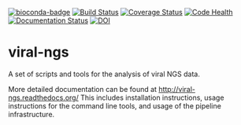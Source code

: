 [![bioconda-badge](https://img.shields.io/badge/install%20with-bioconda-brightgreen.svg?style=flat-square)](https://bioconda.github.io/recipes/viral-ngs/README.html)
[![Build Status](https://travis-ci.org/broadinstitute/viral-ngs.svg?branch=master)](https://travis-ci.org/broadinstitute/viral-ngs)
[![Coverage Status](https://coveralls.io/repos/broadinstitute/viral-ngs/badge.png)](https://coveralls.io/r/broadinstitute/viral-ngs)
[![Code Health](https://landscape.io/github/broadinstitute/viral-ngs/master/landscape.svg?style=flat)](https://landscape.io/github/broadinstitute/viral-ngs)
[![Documentation Status](https://readthedocs.org/projects/viral-ngs/badge/?version=latest)](http://viral-ngs.readthedocs.io/en/latest/?badge=latest)
[![DOI](https://zenodo.org/badge/DOI/10.5281/zenodo.252549.svg)](https://doi.org/10.5281/zenodo.252549)

viral-ngs
=========

A set of scripts and tools for the analysis of viral NGS data.


More detailed documentation can be found at http://viral-ngs.readthedocs.org/
This includes installation instructions,
usage instructions for the command line tools,
and usage of the pipeline infrastructure.
